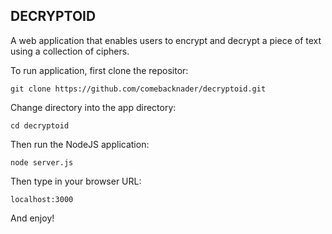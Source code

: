 ## DECRYPTOID

A web application that enables users to encrypt and decrypt a piece of text using a collection of ciphers.

To run application, first clone the repositor:

`git clone https://github.com/comebacknader/decryptoid.git`

Change directory into the app directory: 

`cd decryptoid`

Then run the NodeJS application: 

`node server.js`

Then type in your browser URL: 

`localhost:3000`

And enjoy! 
